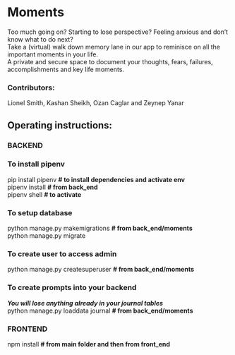 # Moments

Too much going on? Starting to lose perspective? Feeling anxious and don’t know what to do next?\
Take a (virtual) walk down memory lane in our app to reminisce on all the important moments in your life.\
A private and secure space to document your thoughts, fears, failures, accomplishments and key life moments.

### Contributors:
Lionel Smith, Kashan Sheikh, Ozan Caglar and Zeynep Yanar

## Operating instructions:

### BACKEND

### To install pipenv
pip install pipenv  **# to install dependencies and activate env**\
pipenv install  **# from back_end**\
pipenv shell  **# to activate**

### To setup database
python manage.py makemigrations **# from back_end/moments**\
python manage.py migrate

### To create user to access admin
python manage.py createsuperuser  **# from back_end/moments**

### To create prompts into your backend
***You will lose anything already in your journal tables***\
python manage.py loaddata journal **# from back_end/moments**


### FRONTEND

npm install **# from main folder and then from front_end**
